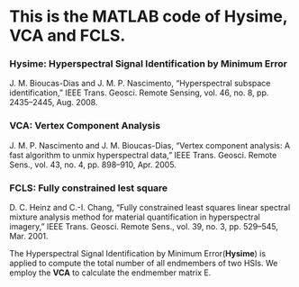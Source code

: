 # This is the MATLAB code of Hysime, VCA and FCLS.

### Hysime: Hyperspectral Signal Identification by Minimum Error
J. M. Bioucas-Dias and J. M. P. Nascimento, “Hyperspectral subspace identification,” IEEE Trans. Geosci. Remote Sensing, vol. 46, no. 8, pp. 2435–2445, Aug. 2008.

### VCA: Vertex Component Analysis
J. M. P. Nascimento and J. M. Bioucas-Dias, “Vertex component analysis: A fast algorithm to unmix hyperspectral data,” IEEE Trans. Geosci. Remote Sens., vol. 43, no. 4, pp. 898–910, Apr. 2005.

### FCLS: Fully constrained lest square
D. C. Heinz and C.-I. Chang, “Fully constrained least squares linear spectral mixture analysis method for material quantification in hyperspectral imagery,” IEEE Trans. Geosci. Remote Sens., vol. 39, no. 3, pp. 529–545, Mar. 2001.

The Hyperspectral Signal Identification by Minimum Error(**Hysime**) is applied to compute the total number of all endmembers of two HSIs. 
We employ the **VCA** to calculate the endmember matrix E.
